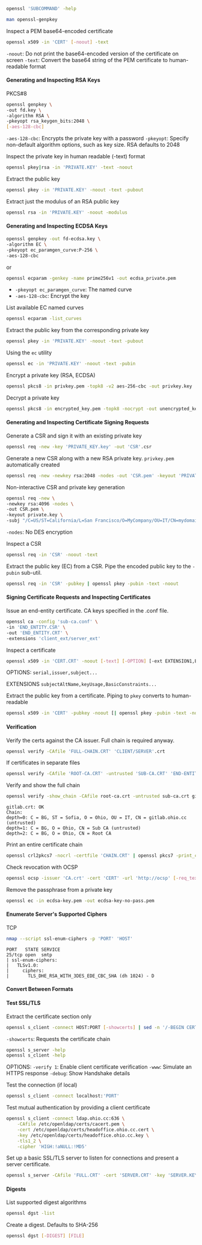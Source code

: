 
```bash
openssl 'SUBCOMMAND' -help
```

```bash
man openssl-genpkey
```

Inspect a PEM base64-encoded certificate

```bash
openssl x509 -in 'CERT' [-noout] -text
```

`-noout`: Do not print the base64-encoded version of the certificate on screen
`-text`: Convert the base64 string of the PEM certificate to human-readable format

#### Generating and Inspecting RSA Keys

PKCS#8

```bash
openssl genpkey \
-out fd.key \
-algorithm RSA \
-pkeyopt rsa_keygen_bits:2048 \
[-aes-128-cbc]
```

`-aes-128-cbc`: Encrypts the private key with a password
`-pkeyopt`: Specify non-default algorithm options, such as key size. RSA defaults to 2048

Inspect the private key in human readable (-text) format

```bash
openssl pkey|rsa -in 'PRIVATE.KEY' -text -noout
```

Extract the public key

```bash
openssl pkey -in 'PRIVATE.KEY' -noout -text -pubout
```

Extract just the modulus of an RSA public key

```bash
openssl rsa -in 'PRIVATE.KEY' -noout -modulus
```
#### Generating and Inspecting ECDSA Keys

```bash
openssl genpkey -out fd-ecdsa.key \
-algorithm EC \
-pkeyopt ec_paramgen_curve:P-256 \
-aes-128-cbc
```
or
```bash
openssl ecparam -genkey -name prime256v1 -out ecdsa_private.pem
```

- `-pkeyopt ec_paramgen_curve`: The named curve
- `-aes-128-cbc`: Encrypt the key

List available EC named curves

```bash
openssl ecparam -list_curves
```

Extract the public key from the corresponding private key

```bash
openssl pkey -in 'PRIVATE.KEY' -noout -text -pubout
```

Using the `ec` utility

```bash
openssl ec -in 'PRIVATE.KEY' -noout -text -pubin
```

Encrypt a private key (RSA, ECDSA)

```bash
openssl pkcs8 -in privkey.pem -topk8 -v2 aes-256-cbc -out privkey.key
```

Decrypt a private key

```bash
openssl pkcs8 -in encrypted_key.pem -topk8 -nocrypt -out unencrypted_key.pem
```

#### Generating and Inspecting Certificate Signing Requests

Generate a CSR and sign it with an existing private key

```bash
openssl req -new -key 'PRIVATE_KEY.key' -out 'CSR'.csr
```

Generate a new CSR along with a new RSA private key. `privkey.pem` automatically created

```bash
openssl req -new -newkey rsa:2048 -nodes -out 'CSR.pem' -keyout 'PRIVATE.KEY'
```

Non-interactive CSR and private key generation 

```bash
openssl req -new \
-newkey rsa:4096 -nodes \
-out CSR.pem \
-keyout private.key \
-subj "/C=US/ST=California/L=San Francisco/O=MyCompany/OU=IT/CN=mydomain.com"
```

`-nodes`: No DES encryption

Inspect a CSR

```bash
openssl req -in 'CSR' -noout -text
```

Extract the public key (EC) from a CSR. Pipe the encoded public key to the `-pubin` sub-util.

```bash
openssl req -in 'CSR' -pubkey | openssl pkey -pubin -text -noout
```

#### Signing Certificate Requests and Inspecting Certificates

Issue an end-entity certificate. CA keys specified in the .conf file.

```bash
openssl ca -config 'sub-ca.conf' \
-in 'END_ENTITY.CSR' \
-out 'END_ENTITY.CRT' \
-extensions 'client_ext/server_ext'
```

Inspect a certificate

```bash
openssl x509 -in 'CERT.CRT' -noout [-text] [-OPTION] [-ext EXTENSION1,EXTENSION2]
```

OPTIONS:
`serial,issuer,subject...`

EXTENSIONS
`subjectAltName,keyUsage,BasicConstraints...`

Extract the public key from a certificate. Piping to `pkey` converts to human-readable

```bash
openssl x509 -in 'CERT' -pubkey -noout [| openssl pkey -pubin -text -noout]
```

#### Verification

Verify the certs against the CA issuer. Full chain is required anyway.

```bash
openssl verify -CAfile 'FULL-CHAIN.CRT' 'CLIENT/SERVER'.crt
```

If certificates in separate files

```bash
openssl verify -CAfile 'ROOT-CA.CRT' -untrusted 'SUB-CA.CRT' 'END-ENTITY.CRT'
```

Verify and show the full chain

```bash
openssl verify -show_chain -CAfile root-ca.crt -untrusted sub-ca.crt gitlab.crt
```

```
gitlab.crt: OK
Chain:
depth=0: C = BG, ST = Sofia, O = Ohio, OU = IT, CN = gitlab.ohio.cc (untrusted)
depth=1: C = BG, O = Ohio, CN = Sub CA (untrusted)
depth=2: C = BG, O = Ohio, CN = Root CA

```

Print an entire certificate chain

```bash
openssl crl2pkcs7 -nocrl -certfile 'CHAIN.CRT' | openssl pkcs7 -print_certs -text -noout
```

Check revocation with OCSP

```bash
openssl ocsp -issuer 'CA.crt' -cert 'CERT' -url 'http://ocsp' [-req_text]
```

Remove the passphrase from a private key

```bash
openssl ec -in ecdsa-key.pem -out ecdsa-key-no-pass.pem
```

#### Enumerate Server's Supported Ciphers

TCP

```bash
nmap --script ssl-enum-ciphers -p 'PORT' 'HOST'
```

```
PORT   STATE SERVICE
25/tcp open  smtp
| ssl-enum-ciphers:
|   TLSv1.0:
|     ciphers:
|       TLS_DHE_RSA_WITH_3DES_EDE_CBC_SHA (dh 1024) - D
```

#### Convert Between Formats

#### Test SSL/TLS

Extract the certificate section only

```bash
openssl s_client -connect HOST:PORT [-showcerts] | sed -n '/-BEGIN CERT/,/-END CERT/p' > 'CRT'
```

`-showcerts`: Requests the certificate chain

```bash
openssl s_server -help
openssl s_client -help
```

OPTIONS:
`-verify 1`: Enable client certificate verification
`-www`: Simulate an HTTPS response
`-debug`: Show Handshake details

Test the connection (if local)

```bash
openssl s_client -connect localhost:'PORT'
```

Test mutual authentication by providing a client certificate

```bash
openssl s_client -connect ldap.ohio.cc:636 \
    -CAfile /etc/openldap/certs/cacert.pem \
    -cert /etc/openldap/certs/headoffice.ohio.cc.cert \
    -key /etc/openldap/certs/headoffice.ohio.cc.key \
    -tls1_2 \
    -cipher 'HIGH:!aNULL:!MD5'
```

Set up a basic SSL/TLS server to listen for connections and present a server certificate.

```bash
openssl s_server -CAfile 'FULL.CRT' -cert 'SERVER.CRT' -key 'SERVER.KEY' -accept 'PORT' [OPTIONS]
```

#### Digests

List supported digest algorithms

```bash
openssl dgst -list
```

Create a digest. Defaults to SHA-256

```bash
openssl dgst [-DIGEST] [FILE]
```